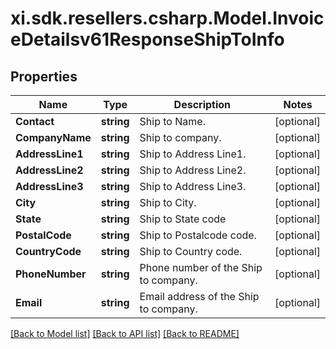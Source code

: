 # xi.sdk.resellers.csharp.Model.InvoiceDetailsv61ResponseShipToInfo

## Properties

Name | Type | Description | Notes
------------ | ------------- | ------------- | -------------
**Contact** | **string** | Ship to Name. | [optional] 
**CompanyName** | **string** | Ship to company. | [optional] 
**AddressLine1** | **string** | Ship to Address Line1. | [optional] 
**AddressLine2** | **string** | Ship to Address Line2. | [optional] 
**AddressLine3** | **string** | Ship to Address Line3. | [optional] 
**City** | **string** | Ship to City. | [optional] 
**State** | **string** | Ship to State code | [optional] 
**PostalCode** | **string** | Ship to Postalcode code. | [optional] 
**CountryCode** | **string** | Ship to Country code. | [optional] 
**PhoneNumber** | **string** | Phone number of the Ship to company. | [optional] 
**Email** | **string** | Email address of the Ship to company. | [optional] 

[[Back to Model list]](../README.md#documentation-for-models) [[Back to API list]](../README.md#documentation-for-api-endpoints) [[Back to README]](../README.md)

